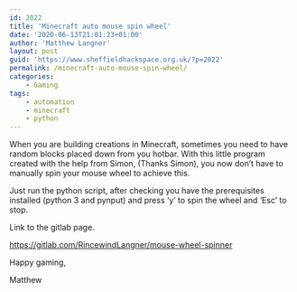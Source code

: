 ```yaml
---
id: 2022
title: 'Minecraft auto mouse spin wheel'
date: '2020-06-13T21:01:23+01:00'
author: 'Matthew Langner'
layout: post
guid: 'https://www.sheffieldhackspace.org.uk/?p=2022'
permalink: /minecraft-auto-mouse-spin-wheel/
categories:
    - Gaming
tags:
    - automation
    - minecraft
    - python
---
```


When you are building creations in Minecraft, sometimes you need to have random blocks placed down from you hotbar. With this little program created with the help from Simon, (Thanks Simon), you now don’t have to manually spin your mouse wheel to achieve this.

Just run the python script, after checking you have the prerequisites installed (python 3 and pynput) and press ‘y’ to spin the wheel and ‘Esc’ to stop.

Link to the gitlab page.

<https://gitlab.com/RincewindLangner/mouse-wheel-spinner>

Happy gaming,

Matthew
